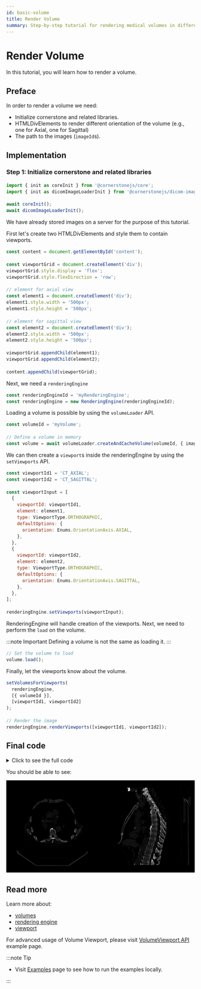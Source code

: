 ```yaml
---
id: basic-volume
title: Render Volume
summary: Step-by-step tutorial for rendering medical volumes in different orientations using Cornerstone3D's volume loading and viewport capabilities
---
```


# Render Volume

In this tutorial, you will learn how to render a volume.

## Preface

In order to render a volume we need:

- Initialize cornerstone and related libraries.
- HTMLDivElements to render different orientation of the volume (e.g., one for Axial, one for Sagittal)
- The path to the images (`imageId`s).

## Implementation

### Step 1: Initialize cornerstone and related libraries

```js
import { init as coreInit } from '@cornerstonejs/core';
import { init as dicomImageLoaderInit } from '@cornerstonejs/dicom-image-loader';

await coreInit();
await dicomImageLoaderInit();
```

We have already stored images on a server for the purpose of this tutorial.

First let's create two HTMLDivElements and style them to contain viewports.

```js
const content = document.getElementById('content');

const viewportGrid = document.createElement('div');
viewportGrid.style.display = 'flex';
viewportGrid.style.flexDirection = 'row';

// element for axial view
const element1 = document.createElement('div');
element1.style.width = '500px';
element1.style.height = '500px';

// element for sagittal view
const element2 = document.createElement('div');
element2.style.width = '500px';
element2.style.height = '500px';

viewportGrid.appendChild(element1);
viewportGrid.appendChild(element2);

content.appendChild(viewportGrid);
```

Next, we need a `renderingEngine`

```js
const renderingEngineId = 'myRenderingEngine';
const renderingEngine = new RenderingEngine(renderingEngineId);
```

Loading a volume is possible by using the `volumeLoader` API.

```js
const volumeId = 'myVolume';

// Define a volume in memory
const volume = await volumeLoader.createAndCacheVolume(volumeId, { imageIds });
```

We can then create a `viewport`s inside the renderingEngine by using the `setViewports` API.

```js
const viewportId1 = 'CT_AXIAL';
const viewportId2 = 'CT_SAGITTAL';

const viewportInput = [
  {
    viewportId: viewportId1,
    element: element1,
    type: ViewportType.ORTHOGRAPHIC,
    defaultOptions: {
      orientation: Enums.OrientationAxis.AXIAL,
    },
  },
  {
    viewportId: viewportId2,
    element: element2,
    type: ViewportType.ORTHOGRAPHIC,
    defaultOptions: {
      orientation: Enums.OrientationAxis.SAGITTAL,
    },
  },
];

renderingEngine.setViewports(viewportInput);
```

RenderingEngine will handle creation of the viewports. Next, we need to perform the `load` on the volume.

:::note Important
Defining a volume is not the same as loading it.
:::

```js
// Set the volume to load
volume.load();
```

Finally, let the viewports know about the volume.

```js
setVolumesForViewports(
  renderingEngine,
  [{ volumeId }],
  [viewportId1, viewportId2]
);

// Render the image
renderingEngine.renderViewports([viewportId1, viewportId2]);
```

## Final code

<details>
<summary>Click to see the full code</summary>

```js
import {
  init as coreInit,
  RenderingEngine,
  Enums,
  volumeLoader,
  setVolumesForViewports,
} from '@cornerstonejs/core';
import { init as dicomImageLoaderInit } from '@cornerstonejs/dicom-image-loader';
import { createImageIdsAndCacheMetaData } from '../../../../utils/demo/helpers';

const { ViewportType } = Enums;

const content = document.getElementById('content');

const viewportGrid = document.createElement('div');
viewportGrid.style.display = 'flex';
viewportGrid.style.flexDirection = 'row';

// element for axial view
const element1 = document.createElement('div');
element1.style.width = '500px';
element1.style.height = '500px';

// element for sagittal view
const element2 = document.createElement('div');
element2.style.width = '500px';
element2.style.height = '500px';

viewportGrid.appendChild(element1);
viewportGrid.appendChild(element2);

content.appendChild(viewportGrid);
// ============================= //

async function run() {
  await coreInit();
  await dicomImageLoaderInit();

  // Get Cornerstone imageIds and fetch metadata into RAM
  const imageIds = await createImageIdsAndCacheMetaData({
    StudyInstanceUID:
      '1.3.6.1.4.1.14519.5.2.1.7009.2403.334240657131972136850343327463',
    SeriesInstanceUID:
      '1.3.6.1.4.1.14519.5.2.1.7009.2403.226151125820845824875394858561',
    wadoRsRoot: 'https://d14fa38qiwhyfd.cloudfront.net/dicomweb',
  });

  // Instantiate a rendering engine
  const renderingEngineId = 'myRenderingEngine';
  const renderingEngine = new RenderingEngine(renderingEngineId);

  const volumeId = 'myVolume';

  // Define a volume in memory
  const volume = await volumeLoader.createAndCacheVolume(volumeId, {
    imageIds,
  });

  const viewportId1 = 'CT_AXIAL';
  const viewportId2 = 'CT_SAGITTAL';

  const viewportInput = [
    {
      viewportId: viewportId1,
      element: element1,
      type: ViewportType.ORTHOGRAPHIC,
      defaultOptions: {
        orientation: Enums.OrientationAxis.AXIAL,
      },
    },
    {
      viewportId: viewportId2,
      element: element2,
      type: ViewportType.ORTHOGRAPHIC,
      defaultOptions: {
        orientation: Enums.OrientationAxis.SAGITTAL,
      },
    },
  ];

  renderingEngine.setViewports(viewportInput);

  volume.load();

  setVolumesForViewports(
    renderingEngine,
    [{ volumeId }],
    [viewportId1, viewportId2]
  );
}

run();
```

</details>

You should be able to see:

<div style={{width:"75%"}}>

![](../assets/tutorial-basic-volume-1.png)

</div>

## Read more

Learn more about:

- [volumes](../concepts/cornerstone-core/volumes.md)
- [rendering engine](../concepts/cornerstone-core/renderingEngine.md)
- [viewport](../concepts/cornerstone-core/viewports.md)

For advanced usage of Volume Viewport, please visit <a href="/live-examples/volumeAPI.html" target="_blank">VolumeViewport API</a> example page.

:::note Tip

- Visit [Examples](../examples.md) page to see how to run the examples locally.

:::
